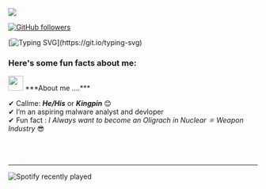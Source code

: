 <img src="https://profile-counter.glitch.me/ephrimgnanam/count.svg">

[![GitHub followers](https://img.shields.io/github/followers/ephrimgnanam.svg?style=social&label=Followers)](https://github.com/ephrimgnanam?tab=followers)

[![Typing SVG](https://readme-typing-svg.herokuapp.com?font=Architects+Daughter&color=7AF79A&size=30&lines=Hey!+It's+Ephrim!;)](https://git.io/typing-svg)

<h3> Here's some fun facts about me: </h3>
<img src="https://media.giphy.com/media/iY8CRBdQXODJSCERIr/giphy.gif" width="30px">&nbsp;***About me ....***

✔ Callme: ***He/His*** or ***Kingpin*** 😊 <br>
✔ I’m an aspiring malware analyst and devloper<br>
✔ Fun fact : *I Always want to become an Oligrach in Nuclear ⚛️ Weapon Industry* 😎<br><br><br><br>

---
![Spotify recently played](https://spotify-recently-played-readme.vercel.app/api?user=312v2tiaapawzxnkh6gc5xuea77a)

